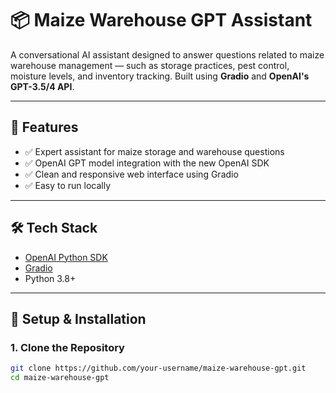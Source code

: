 # 📦 Maize Warehouse GPT Assistant

A conversational AI assistant designed to answer questions related to maize warehouse management — such as storage practices, pest control, moisture levels, and inventory tracking. Built using **Gradio** and **OpenAI's GPT-3.5/4 API**.

---

## 🚀 Features

- ✅ Expert assistant for maize storage and warehouse questions  
- ✅ OpenAI GPT model integration with the new OpenAI SDK  
- ✅ Clean and responsive web interface using Gradio  
- ✅ Easy to run locally  

---

## 🛠️ Tech Stack

- [OpenAI Python SDK](https://pypi.org/project/openai/)
- [Gradio](https://gradio.app/)
- Python 3.8+

---

## 🔐 Setup & Installation

### 1. Clone the Repository

```bash
git clone https://github.com/your-username/maize-warehouse-gpt.git
cd maize-warehouse-gpt
